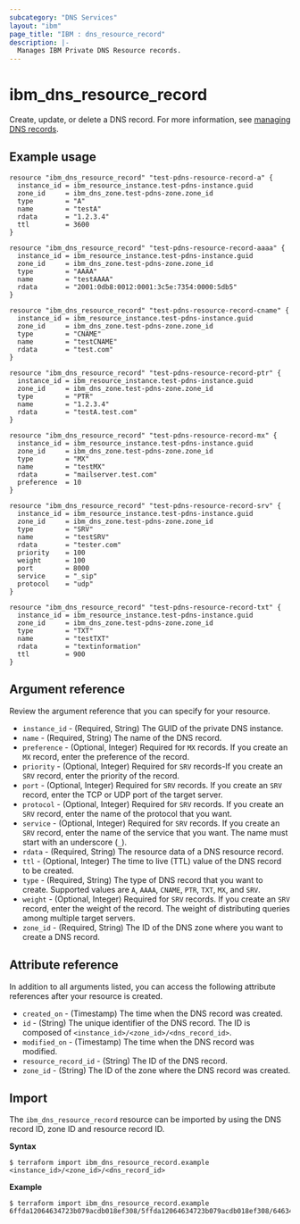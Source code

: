 ```yaml
---
subcategory: "DNS Services"
layout: "ibm"
page_title: "IBM : dns_resource_record"
description: |-
  Manages IBM Private DNS Resource records.
---
```


# ibm_dns_resource_record

Create, update, or delete a DNS record. For more information, see [managing DNS records](https://cloud.ibm.com/docs/dns-svcs?topic=dns-svcs-managing-dns-records). 


## Example usage

```
resource "ibm_dns_resource_record" "test-pdns-resource-record-a" {
  instance_id = ibm_resource_instance.test-pdns-instance.guid
  zone_id     = ibm_dns_zone.test-pdns-zone.zone_id
  type        = "A"
  name        = "testA"
  rdata       = "1.2.3.4"
  ttl         = 3600
}

resource "ibm_dns_resource_record" "test-pdns-resource-record-aaaa" {
  instance_id = ibm_resource_instance.test-pdns-instance.guid
  zone_id     = ibm_dns_zone.test-pdns-zone.zone_id
  type        = "AAAA"
  name        = "testAAAA"
  rdata       = "2001:0db8:0012:0001:3c5e:7354:0000:5db5"
}

resource "ibm_dns_resource_record" "test-pdns-resource-record-cname" {
  instance_id = ibm_resource_instance.test-pdns-instance.guid
  zone_id     = ibm_dns_zone.test-pdns-zone.zone_id
  type        = "CNAME"
  name        = "testCNAME"
  rdata       = "test.com"
}

resource "ibm_dns_resource_record" "test-pdns-resource-record-ptr" {
  instance_id = ibm_resource_instance.test-pdns-instance.guid
  zone_id     = ibm_dns_zone.test-pdns-zone.zone_id
  type        = "PTR"
  name        = "1.2.3.4"
  rdata       = "testA.test.com"
}

resource "ibm_dns_resource_record" "test-pdns-resource-record-mx" {
  instance_id = ibm_resource_instance.test-pdns-instance.guid
  zone_id     = ibm_dns_zone.test-pdns-zone.zone_id
  type        = "MX"
  name        = "testMX"
  rdata       = "mailserver.test.com"
  preference  = 10
}

resource "ibm_dns_resource_record" "test-pdns-resource-record-srv" {
  instance_id = ibm_resource_instance.test-pdns-instance.guid
  zone_id     = ibm_dns_zone.test-pdns-zone.zone_id
  type        = "SRV"
  name        = "testSRV"
  rdata       = "tester.com"
  priority    = 100
  weight      = 100
  port        = 8000
  service     = "_sip"
  protocol    = "udp"
}

resource "ibm_dns_resource_record" "test-pdns-resource-record-txt" {
  instance_id = ibm_resource_instance.test-pdns-instance.guid
  zone_id     = ibm_dns_zone.test-pdns-zone.zone_id
  type        = "TXT"
  name        = "testTXT"
  rdata       = "textinformation"
  ttl         = 900
}
```


## Argument reference
Review the argument reference that you can specify for your resource. 

- `instance_id` - (Required, String) The GUID of the private DNS instance.
- `name` - (Required, String) The name of the DNS record. 
- `preference` - (Optional, Integer) Required for `MX` records. If you create an `MX` record, enter the preference of the record.
- `priority` - (Optional, Integer) Required for `SRV` records-If you create an `SRV` record, enter the priority of the record.
- `port` - (Optional, Integer) Required for `SRV` records. If you create an `SRV` record, enter the TCP or UDP port of the target server.
- `protocol` - (Optional, Integer) Required for `SRV` records. If you create an `SRV` record, enter the name of the protocol that you want.
- `service` - (Optional, Integer) Required for `SRV` records. If you create an `SRV` record, enter the name of the service that you want. The name must start with an underscore (`_`).
- `rdata` - (Required, String) The resource data of a DNS resource record.
- `ttl` - (Optional, Integer) The time to live (TTL) value of the DNS record to be created.
- `type` - (Required, String) The type of DNS record that you want to create. Supported values are `A`, `AAAA`, `CNAME`, `PTR`, `TXT`, `MX`, and `SRV`.
- `weight` - (Optional, Integer) Required for `SRV` records. If you create an `SRV` record, enter the weight of the record. The weight of distributing queries among multiple target servers.
- `zone_id` - (Required, String) The ID of the DNS zone where you want to create a DNS record.


## Attribute reference
In addition to all arguments listed, you can access the following attribute references after your resource is created.

- `created_on` - (Timestamp) The time when the DNS record was created. 
- `id` - (String) The unique identifier of the DNS record. The ID is composed of `<instance_id>/<zone_id>/<dns_record_id>`.
- `modified_on` - (Timestamp) The time when the DNS record was modified.
- `resource_record_id` - (String) The ID of the DNS record. 
- `zone_id` - (String) The ID of the zone where the DNS record was created. 

## Import
The `ibm_dns_resource_record` resource can be imported by using the DNS record ID, zone ID and resource record ID. 

**Syntax**

```
$ terraform import ibm_dns_resource_record.example <instance_id>/<zone_id>/<dns_record_id>
```

**Example**

```
$ terraform import ibm_dns_resource_record.example 6ffda12064634723b079acdb018ef308/5ffda12064634723b079acdb018ef308/6463472064634723b079acdb018a1206
```

